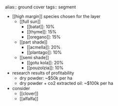 alias:: ground cover
tags:: segment

- [[high margin]] species chosen for the layer
	- [[full sun]]
		- [[batat]]: 10%
		- [[thyme]]: 15%
		- [[oregano]]: 15%
	- [[part shade]]
		- [[acmella]]: 20%
		- [[plantago]]: 10%
	- [[semi shade]]
		- [[gotu kola]]: 20%
		- [[pouzolzia]]: 10%
- research results of profitability
	- dry powder: ~$50k per ha
	- dry powder + co2 extracted oil: ~$100k per ha
- consider
	- [[clover]]
	- [[alfalfa]]